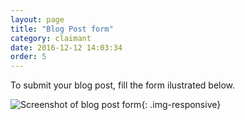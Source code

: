 ```yaml
---
layout: page
title: "Blog Post form"
category: claimant
date: 2016-12-12 14:03:34
order: 5
---
```

To submit your blog post, fill the form ilustrated below.

![Screenshot of blog post form]({{site.baseurl}}/img/blog.png){: .img-responsive}


